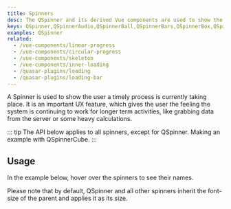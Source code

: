 ```yaml
---
title: Spinners
desc: The QSpinner and its derived Vue components are used to show the user a timely process is currently taking place. It gives the user the feeling the system is continuing to work for longer term activities.
keys: QSpinner,QSpinnerAudio,QSpinnerBall,QSpinnerBars,QSpinnerBox,QSpinnerClock,QSpinnerComment,QSpinnerCube,QSpinnerDots,QSpinnerFacebook,QSpinnerGears,QSpinnerGrid,QSpinnerHearts,QSpinnerHourglass,QSpinnerInfinity,QSpinnerIos,QSpinnerOrbit,QSpinnerOval,QSpinnerPie,QSpinnerPuff,QSpinnerRadio,QSpinnerRings,QSpinnerTail
examples: QSpinner
related:
  - /vue-components/linear-progress
  - /vue-components/circular-progress
  - /vue-components/skeleton
  - /vue-components/inner-loading
  - /quasar-plugins/loading
  - /quasar-plugins/loading-bar
---
```


A Spinner is used to show the user a timely process is currently taking place. It is an important UX feature, which gives the user the feeling the system is continuing to work for longer term activities, like grabbing data from the server or some heavy calculations.

<doc-api file="QSpinner" />

::: tip
The API below applies to all spinners, except for QSpinner. Making an example with QSpinnerCube.
:::

<doc-api file="QSpinnerCube" title="Other Spinners API" />

## Usage

<doc-example title="QSpinner" file="Default" />

In the example below, hover over the spinners to see their names.

<doc-example title="Other spinners" file="Others" />

<doc-example title="Coloring" file="Color" />

Please note that by default, QSpinner and all other spinners inherit the font-size of the parent and applies it as its size.

<doc-example title="Size" file="Size" />

<doc-example title="Standard sizes" file="StandardSizes" />
